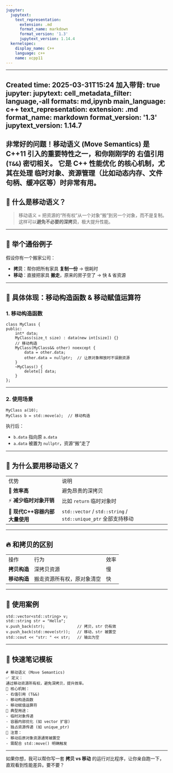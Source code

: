 ```yaml
---
jupyter:
  jupytext:
    text_representation:
      extension: .md
      format_name: markdown
      format_version: '1.3'
      jupytext_version: 1.14.4
  kernelspec:
    display_name: C++
    language: c++
    name: xcpp11
---
```


---
Created time: 2025-03-31T15:24
加入带背: true
jupyter:
  jupytext:
    cell_metadata_filter: language,-all
    formats: md,ipynb
    main_language: c++
    text_representation:
      extension: .md
      format_name: markdown
      format_version: '1.3'
      jupytext_version: 1.14.7
---
非常好的问题！**移动语义 (Move Semantics)** 是 C++11 引入的重要特性之一，和你刚刚学的 **右值引用** (`T&&`) 密切相关。
它是 **C++ 性能优化** 的核心机制，尤其在处理 **临时对象**、**资源管理**（比如动态内存、文件句柄、缓冲区等）时非常有用。
---
## 🎯 什么是移动语义？

> 移动语义 = 把资源的“所有权”从一个对象“搬”到另一个对象，而不是复制。
这样可以**避免不必要的深拷贝**，极大提升性能。
---
## 🚀 举个通俗例子
假设你有一个搬家公司：
- **拷贝**：帮你把所有家具 **复制一份** → 很耗时
- **移动**：直接把家具 **搬走**，原来的房子空了 → 快 & 省资源
---
## 🧩 具体体现：移动构造函数 & 移动赋值运算符
### 1. 移动构造函数


```
class MyClass {
public:
    int* data;
    MyClass(size_t size) : data(new int[size]) {}
    // 移动构造
    MyClass(MyClass&& other) noexcept {
        data = other.data;
        other.data = nullptr;  // 让原对象释放时不误删资源
    }
    ~MyClass() {
        delete[] data;
    }
};
```

---
### 2. 使用场景


```
MyClass a(10);
MyClass b = std::move(a);  // 移动构造
```

执行后：
- `b.data` 指向原 `a.data`
- `a.data` 被置为 `nullptr`，资源“搬”走了
---
## 📌 为什么要用移动语义？
|   |   |
|---|---|
|优势|说明|
|🚀 **效率高**|避免昂贵的深拷贝|
|⚡ **减少临时对象开销**|比如 `return` 临时对象时|
|🌈 **现代C++容器内部大量使用**|`std::vector` / `std::string` / `std::unique_ptr` 全部支持移动|
---
## 🔥 和拷贝的区别
|   |   |   |
|---|---|---|
|操作|行为|效率|
|**拷贝构造**|深拷贝资源|慢|
|**移动构造**|搬走资源所有权，原对象清空|快|
---
## 🎯 使用案例


```
std::vector<std::string> v;
std::string str = "Hello";
v.push_back(str);              // 拷贝，str 仍有效
v.push_back(std::move(str));   // 移动，str 被置空
std::cout << "str: " << str;   // 输出为空
```

---
## 📝 快速笔记模板
```Plain
# 移动语义 (Move Semantics)
✅ 定义：
通过移动资源所有权，避免深拷贝，提升效率。
📌 核心机制：
- 右值引用 (T&&)
- 移动构造函数
- 移动赋值运算符
🎯 典型用途：
- 临时对象传递
- 容器内部优化 (如 vector 扩容)
- 独占资源传递 (如 unique_ptr)
🚫 注意：
- 移动后原对象资源通常被置空
- 需配合 std::move() 明确触发
```
---
如果你想，我可以帮你写一套 **拷贝 vs 移动** 的运行对比程序，让你亲自跑一下，直观看到性能差异。要不要？
